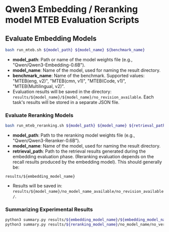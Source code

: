 # Qwen3 Embedding / Reranking model MTEB Evaluation Scripts

## Evaluate Embedding Models

```bash
bash run_mteb.sh ${model_path} ${model_name} ${benchmark_name}
```

- **model_path**: Path or name of the model weights file (e.g., "Qwen/Qwen3-Embedding-0.6B").
- **model_name**: Name of the model, used for naming the result directory.
- **benchmark_name**: Name of the benchmark. Supported values: "MTEB(eng, v2)", "MTEB(cmn, v1)", "MTEB(Code, v1)", "MTEB(Multilingual, v2)".
- Evaluation results will be saved in the directory: `results/${model_name}/${model_name}/no_revision_available`. Each task's results will be stored in a separate JSON file.

### Evaluate Reranking Models
```bash
bash run_mteb_reranking.sh ${model_path} ${model_name} ${retrieval_path} ${benchmark}
```
- **model_path**: Path to the reranking model weights file (e.g., "Qwen/Qwen3-Reranker-0.6B").
- **model_name**: Name of the model, used for naming the result directory.
- **retrieval_path**: Path to the retrieval results generated during the embedding evaluation phase. (Reranking evaluation depends on the recall results produced by the embedding model). This should generally be:
```
results/${embedding_model_name}
```
- Results will be saved in: `results/${model_name}/no_model_name_available/no_revision_available/`.

### Summarizing Experimental Results
```bash
python3 summary.py results/${embedding_model_name}/${embedding_model_name}/no_version_available benchmark_name
python3 summary.py results/${reranking_model_name}/no_model_name/no_version_available benchmark_name
```